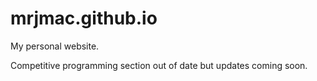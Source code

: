 # mrjmac.github.io

My personal website.

Competitive programming section out of date but updates coming soon.
